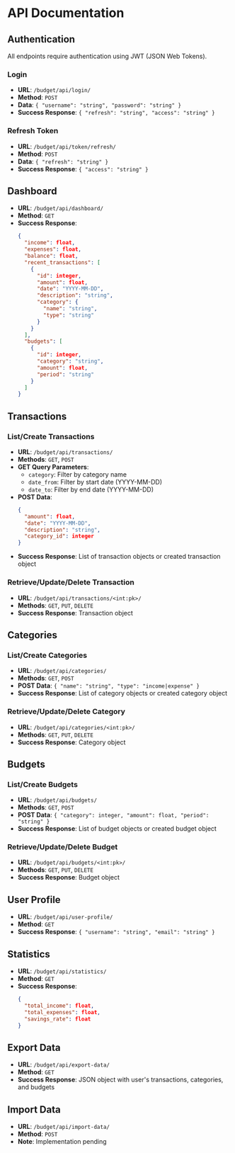 # API Documentation

## Authentication
All endpoints require authentication using JWT (JSON Web Tokens).

### Login
- **URL**: `/budget/api/login/`
- **Method**: `POST`
- **Data**: `{ "username": "string", "password": "string" }`
- **Success Response**: `{ "refresh": "string", "access": "string" }`

### Refresh Token
- **URL**: `/budget/api/token/refresh/`
- **Method**: `POST`
- **Data**: `{ "refresh": "string" }`
- **Success Response**: `{ "access": "string" }`

## Dashboard
- **URL**: `/budget/api/dashboard/`
- **Method**: `GET`
- **Success Response**:
  ```json
  {
    "income": float,
    "expenses": float,
    "balance": float,
    "recent_transactions": [
      {
        "id": integer,
        "amount": float,
        "date": "YYYY-MM-DD",
        "description": "string",
        "category": {
          "name": "string",
          "type": "string"
        }
      }
    ],
    "budgets": [
      {
        "id": integer,
        "category": "string",
        "amount": float,
        "period": "string"
      }
    ]
  }
  ```

## Transactions
### List/Create Transactions
- **URL**: `/budget/api/transactions/`
- **Methods**: `GET`, `POST`
- **GET Query Parameters**:
  - `category`: Filter by category name
  - `date_from`: Filter by start date (YYYY-MM-DD)
  - `date_to`: Filter by end date (YYYY-MM-DD)
- **POST Data**:
  ```json
  {
    "amount": float,
    "date": "YYYY-MM-DD",
    "description": "string",
    "category_id": integer
  }
  ```
- **Success Response**: List of transaction objects or created transaction object

### Retrieve/Update/Delete Transaction
- **URL**: `/budget/api/transactions/<int:pk>/`
- **Methods**: `GET`, `PUT`, `DELETE`
- **Success Response**: Transaction object

## Categories
### List/Create Categories
- **URL**: `/budget/api/categories/`
- **Methods**: `GET`, `POST`
- **POST Data**: `{ "name": "string", "type": "income|expense" }`
- **Success Response**: List of category objects or created category object

### Retrieve/Update/Delete Category
- **URL**: `/budget/api/categories/<int:pk>/`
- **Methods**: `GET`, `PUT`, `DELETE`
- **Success Response**: Category object

## Budgets
### List/Create Budgets
- **URL**: `/budget/api/budgets/`
- **Methods**: `GET`, `POST`
- **POST Data**: `{ "category": integer, "amount": float, "period": "string" }`
- **Success Response**: List of budget objects or created budget object

### Retrieve/Update/Delete Budget
- **URL**: `/budget/api/budgets/<int:pk>/`
- **Methods**: `GET`, `PUT`, `DELETE`
- **Success Response**: Budget object

## User Profile
- **URL**: `/budget/api/user-profile/`
- **Method**: `GET`
- **Success Response**: `{ "username": "string", "email": "string" }`

## Statistics
- **URL**: `/budget/api/statistics/`
- **Method**: `GET`
- **Success Response**:
  ```json
  {
    "total_income": float,
    "total_expenses": float,
    "savings_rate": float
  }
  ```

## Export Data
- **URL**: `/budget/api/export-data/`
- **Method**: `GET`
- **Success Response**: JSON object with user's transactions, categories, and budgets

## Import Data
- **URL**: `/budget/api/import-data/`
- **Method**: `POST`
- **Note**: Implementation pending